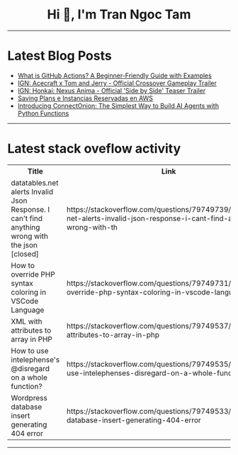 <h1 align="center">Hi 👋, I'm Tran Ngoc Tam</h1>

---

# Latest Blog Posts 
<!-- BLOG-POST-LIST:START -->
- [What is GitHub Actions? A Beginner-Friendly Guide with Examples](https://dev.to/a-k-0047/what-is-github-actions-a-beginner-friendly-guide-with-examples-me)
- [IGN: Acecraft x Tom and Jerry - Official Crossover Gameplay Trailer](https://dev.to/gg_news/ign-acecraft-x-tom-and-jerry-official-crossover-gameplay-trailer-4kd1)
- [IGN: Honkai: Nexus Anima - Official &#39;Side by Side&#39; Teaser Trailer](https://dev.to/gg_news/ign-honkai-nexus-anima-official-side-by-side-teaser-trailer-1o22)
- [Saving Plans e Instancias Reservadas en AWS](https://dev.to/barbara_gaspar/saving-plans-e-instancias-reservadas-en-aws-4jef)
- [Introducing ConnectOnion: The Simplest Way to Build AI Agents with Python Functions](https://dev.to/dongi/introducing-connectonion-the-simplest-way-to-build-ai-agents-with-python-functions-39f1)
<!-- BLOG-POST-LIST:END -->

---

# Latest stack oveflow activity
<table>
  <tr><th>Title</th><th>Link</th></tr>
  <!-- STACKOVERFLOW:START --><tr><td>datatables.net alerts Invalid Json Response. I can&#39;t find anything wrong with the json [closed]</td><td>https://stackoverflow.com/questions/79749739/datatables-net-alerts-invalid-json-response-i-cant-find-anything-wrong-with-th</td></tr><tr><td>How to override PHP syntax coloring in VSCode Language</td><td>https://stackoverflow.com/questions/79749731/how-to-override-php-syntax-coloring-in-vscode-language</td></tr><tr><td>XML with attributes to array in PHP</td><td>https://stackoverflow.com/questions/79749537/xml-with-attributes-to-array-in-php</td></tr><tr><td>How to use intelephense&#39;s @disregard on a whole function?</td><td>https://stackoverflow.com/questions/79749535/how-to-use-intelephenses-disregard-on-a-whole-function</td></tr><tr><td>Wordpress database insert generating 404 error</td><td>https://stackoverflow.com/questions/79749533/wordpress-database-insert-generating-404-error</td></tr><!-- STACKOVERFLOW:END -->
</table>

---



